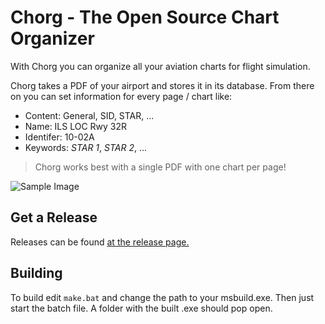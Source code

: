 # Chorg - The Open Source Chart Organizer

With Chorg you can organize all your aviation charts for flight simulation.

Chorg takes a PDF of your airport and stores it in its database.
From there on you can set information for every page / chart like:

- Content: General, SID, STAR, ...
- Name: ILS LOC Rwy 32R
- Identifer: 10-02A
- Keywords: *STAR 1*, *STAR 2*, ...

> Chorg works best with a single PDF with one chart per page!

![Sample Image](https://i.redd.it/xvrq505akqx41.png)

## Get a Release
Releases can be found [at the release page.](https://github.com/HazZelnutz/Chorg/releases)

## Building
To build edit `make.bat` and change the path to your msbuild.exe.
Then just start the batch file.
A folder with the built .exe should pop open.

